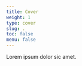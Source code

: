 ```yaml
---
title: Cover
weight: 1
type: cover
slug: .
toc: false
menu: false
---
```


Lorem ipsum dolor sic amet.
